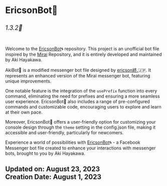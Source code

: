 <h1>EricsonBot🤖<sub><sub><h6>1.3.2🚀</h6></sub></sub></h1>

Welcome to the [EricsonBot](https://replit.com/@ericsonpascua/EricsonBot)🌀 repository. This project is an unofficial bot file inspired by the [Mirai](https://github.com/m1raibot/miraiv2) Repository, and it is entirely developed and maintained by Aki Hayakawa.

AkiBot🤖 is a modified messenger bot file designed by [ericson終.](https://replit.com/@ericsonpascua)🇯🇵. It represents an enhanced version of the Mirai messenger bot, featuring unique improvements.

One notable feature is the integration of the `usePrefix` function into every command, eliminating the need for prefixes and ensuring a more seamless user experience. EricsonBot🤖 also includes a range of pre-configured commands and customizable code, encouraging users to explore and learn at their own pace.

Moreover, EricsonBot🤖 offers a user-friendly option for customizing your console design through the `theme` setting in the config.json file, making it accessible and user-friendly, particularly for newcomers.

Experience a world of possibilities with [EricsonBot](https://replit.com/@ericsonpascua/EricsonBot)🌀 - a Facebook Messenger bot file created to enhance your interactions with messenger bots, brought to you by Aki Hayakawa.
<br>
<h2>Updated on: August 23, 2023<br>Creation Date: August 1, 2023</h2>
